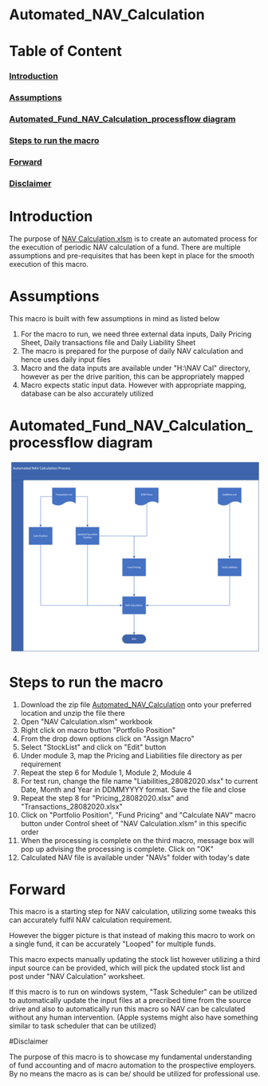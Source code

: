 # Automated_NAV_Calculation 

# Table of Content
### [Introduction](#introduction-1)
### [Assumptions](#assumptions-1)
### [Automated_Fund_NAV_Calculation_processflow diagram](#automated_fund_nav_calculation_processflow-diagram-1)
### [Steps to run the macro](#steps-to-run-the-macro-1)
### [Forward](#forward-1)
### [Disclaimer](#Disclaimer-1)

# Introduction
The purpose of [NAV Calculation.xlsm](https://github.com/Vanipreet/Automated_NAV_Calculation/blob/master/NAV%20Calculation.xlsm) is to create an automated process for the execution of periodic NAV calculation of a fund. There are multiple assumptions and pre-requisites that has been kept in place for the smooth execution of this macro.

# Assumptions
This macro is built with few assumptions in mind as listed below

1. For the macro to run, we need three external data inputs, Daily Pricing Sheet, Daily transactions file and Daily Liability Sheet
2. The macro is prepared for the purpose of daily NAV calculation and hence uses daily input files
3. Macro and the data inputs are available under "H:\NAV Cal" directory, however as per the drive parition, this can be appropriately mapped
4. Macro expects static input data. However with appropriate mapping, database can be also accurately utilized

# Automated_Fund_NAV_Calculation_processflow diagram
![alt text](https://github.com/Vanipreet/Automated_NAV_Calculation/blob/master/Automated%20NAV%20Calculation%20process.png)

# Steps to run the macro

1. Download the zip file [Automated_NAV_Calculation](https://github.com/Vanipreet/Automated_NAV_Calculation/archive/master.zip) onto your preferred location and unzip the file there
2. Open "NAV Calculation.xlsm" workbook
3. Right click on macro button "Portfolio Position"
4. From the drop down options click on "Assign Macro"
5. Select "StockList" and click on "Edit" button
6. Under module 3, map the Pricing and Liabilities file directory as per requirement
7. Repeat the step 6 for Module 1, Module 2, Module 4
8. For test run, change the file name "Liabilities_28082020.xlsx" to current Date, Month and Year in DDMMYYYY format. Save the file and close
9. Repeat the step 8 for "Pricing_28082020.xlsx" and "Transactions_28082020.xlsx"
10. Click on "Portfolio Position", "Fund Pricing" and "Calculate NAV" macro button under Control sheet of "NAV Calculation.xlsm" in this specific order
11. When the processing is complete on the third macro, message box will pop up advising the processing is complete. Click on "OK"
12. Calculated NAV file is available under "NAVs" folder with today's date

# Forward

This macro is a starting step for NAV calculation, utilizing some tweaks this can accurately fulfil NAV calculation requirement.

However the bigger picture is that instead of making this macro to work on a single fund, it can be accurately "Looped" for multiple funds.

This macro expects manually updating the stock list however utilizing a third input source can be provided, which will pick the updated stock list and post under "NAV Calculation" worksheet.

If this macro is to run on windows system, "Task Scheduler" can be utilized to automatically update the input files at a precribed time from the source drive and also to automatically run this macro so NAV can be calculated without any human intervention. (Apple systems might also have something similar to task scheduler that can be utilized)

#Disclaimer

The purpose of this macro is to showcase my fundamental understanding of fund accounting and of macro automation to the prospective employers. By no means the macro as is can be/ should be utilized for professional use.

